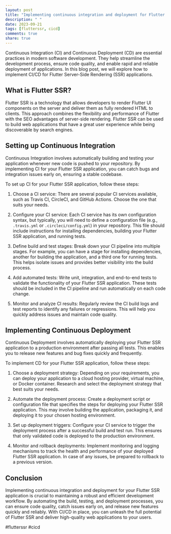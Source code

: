 ```yaml
---
layout: post
title: "Implementing continuous integration and deployment for Flutter SSR"
description: " "
date: 2023-09-21
tags: [flutterssr, cicd]
comments: true
share: true
---
```


Continuous Integration (CI) and Continuous Deployment (CD) are essential practices in modern software development. They help streamline the development process, ensure code quality, and enable rapid and reliable deployment of applications. In this blog post, we will explore how to implement CI/CD for Flutter Server-Side Rendering (SSR) applications.

## What is Flutter SSR?

Flutter SSR is a technology that allows developers to render Flutter UI components on the server and deliver them as fully rendered HTML to clients. This approach combines the flexibility and performance of Flutter with the SEO advantages of server-side rendering. Flutter SSR can be used to build web applications that have a great user experience while being discoverable by search engines.

## Setting up Continuous Integration

Continuous Integration involves automatically building and testing your application whenever new code is pushed to your repository. By implementing CI for your Flutter SSR application, you can catch bugs and integration issues early on, ensuring a stable codebase.

To set up CI for your Flutter SSR application, follow these steps:

1. Choose a CI service: There are several popular CI services available, such as Travis CI, CircleCI, and GitHub Actions. Choose the one that suits your needs.

2. Configure your CI service: Each CI service has its own configuration syntax, but typically, you will need to define a configuration file (e.g., `.travis.yml` or `.circleci/config.yml`) in your repository. This file should include instructions for installing dependencies, building your Flutter SSR application, and running tests.

3. Define build and test stages: Break down your CI pipeline into multiple stages. For example, you can have a stage for installing dependencies, another for building the application, and a third one for running tests. This helps isolate issues and provides better visibility into the build process.

4. Add automated tests: Write unit, integration, and end-to-end tests to validate the functionality of your Flutter SSR application. These tests should be included in the CI pipeline and run automatically on each code change.

5. Monitor and analyze CI results: Regularly review the CI build logs and test reports to identify any failures or regressions. This will help you quickly address issues and maintain code quality.

## Implementing Continuous Deployment

Continuous Deployment involves automatically deploying your Flutter SSR application to a production environment after passing all tests. This enables you to release new features and bug fixes quickly and frequently.

To implement CD for your Flutter SSR application, follow these steps:

1. Choose a deployment strategy: Depending on your requirements, you can deploy your application to a cloud hosting provider, virtual machine, or Docker container. Research and select the deployment strategy that best suits your needs.

2. Automate the deployment process: Create a deployment script or configuration file that specifies the steps for deploying your Flutter SSR application. This may involve building the application, packaging it, and deploying it to your chosen hosting environment.

3. Set up deployment triggers: Configure your CI service to trigger the deployment process after a successful build and test run. This ensures that only validated code is deployed to the production environment.

4. Monitor and rollback deployments: Implement monitoring and logging mechanisms to track the health and performance of your deployed Flutter SSR application. In case of any issues, be prepared to rollback to a previous version.

## Conclusion

Implementing continuous integration and deployment for your Flutter SSR application is crucial to maintaining a robust and efficient development workflow. By automating the build, testing, and deployment processes, you can ensure code quality, catch issues early on, and release new features quickly and reliably. With CI/CD in place, you can unleash the full potential of Flutter SSR and deliver high-quality web applications to your users.

#flutterssr #cicd